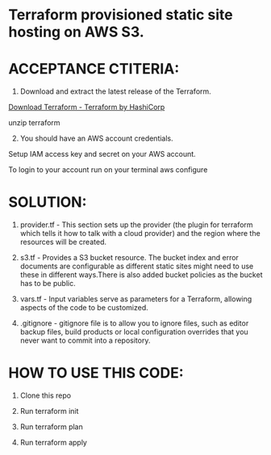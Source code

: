 # Terraform provisioned static site hosting on AWS S3.
#   ACCEPTANCE CTITERIA:
1. Download and extract the  latest release of the Terraform. 

[Download Terraform - Terraform by HashiCorp](https://www.terraform.io/downloads.html)

unzip terraform

2. You should have an AWS account credentials. 

Setup IAM access key and secret on your AWS account.

To login to your account run on your terminal aws configure

#   SOLUTION: 
1. provider.tf - This section sets up the provider (the plugin for terraform which tells it how to talk with a cloud provider) and the region where the resources will be created. 

2. s3.tf - Provides a S3 bucket resource. The bucket index and error documents are configurable as different static sites might need to use these in different ways.There is also added bucket policies as the bucket has to be public.

3. vars.tf - Input variables serve as parameters for a Terraform, allowing aspects of the code to be customized.

4. .gitignore - gitignore file is to allow you to ignore files, such as editor backup files, build products or local configuration overrides that you never want to commit into a repository.

#   HOW TO USE THIS CODE:

1. Clone this repo

2. Run terraform init
3. Run terraform plan
4. Run terraform apply

